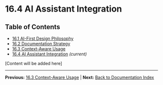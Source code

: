 # 16.4 AI Assistant Integration

## Table of Contents
- [16.1 AI-First Design Philosophy](./16.1-ai-first-design-philosophy.md)
- [16.2 Documentation Strategy](./16.2-documentation-strategy.md)
- [16.3 Context-Aware Usage](./16.3-context-aware-usage.md)
- [16.4 AI Assistant Integration](./16.4-ai-assistant-integration.md) *(current)*

[Content will be added here]

---

**Previous:** [16.3 Context-Aware Usage](./16.3-context-aware-usage.md) | **Next:** [Back to Documentation Index](../index.md)
